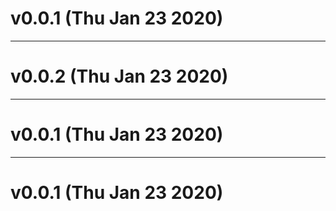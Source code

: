 # v0.0.1 (Thu Jan 23 2020)



---

# v0.0.2 (Thu Jan 23 2020)



---

# v0.0.1 (Thu Jan 23 2020)



---

# v0.0.1 (Thu Jan 23 2020)

